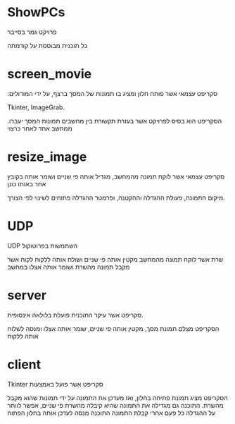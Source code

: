 # ShowPCs
פרויקט גמר בסייבר

כל תוכנית מבוססת על קודמתה
# screen_movie
:סקריפט עצמאי אשר פותח חלון ומציג בו תמונות של המסך ברצף, על ידי המודולים

Tkinter,
ImageGrab.

.הסקריפט הוא בסיס לפרויקט אשר בעזרת תקשורת בין מחשבים תמונות המסך יעברו ממחשב אחד לאחר כרצוי

# resize_image
סקריפט עצמאי אשר לוקח תמונה מהמחשב, מגדיל אותה פי שניים ושומר אותה בקובץ אחר באותו כונן

מיקום התמונה, פעולת ההגדלה וההקטנה, ופרמטר ההגדלה פתוחים לשינוי לפי הצורך.

# UDP
UDP השתמשות בפרוטוקול


שרת אשר לוקח תמונה מהמחשב מקטין אותה פי שניים ושולח אותה ללקוח
לקוח אשר מקבל תמונה מהשרת ושומר אותה אצלו במחשב

# server
סקריפט אשר עיקר התוכנית פועלת בלולאה אינסופית.

הסקריפט מצלם תמונת מסך, מקטין אותה פי שניים, שומר אותה אצלו ומנסה לשלוח אותה ללקוח 

# client
Tkinter סקריפט אשר פועל באמצעות


הסקריפט מציג תמונת פתיחה בחלון, ואז מעדכן את התמונה על ידי תמונות שהוא מקבל מהשרת.
התוכנה גם מגדילה את התמונה שהיא קיבלה מהשרת פי שניים, אפשר לוותר על ההגדלה
כל פעם אחרי קבלת התמונה התוכנה מנסה לעדכן אותה בחלון הפתוח
